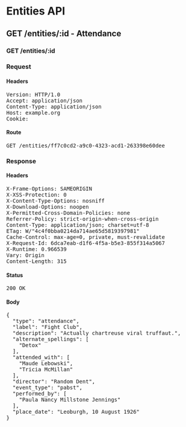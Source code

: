 # Entities API



## GET /entities/:id - Attendance

### GET /entities/:id
### Request

#### Headers

<pre>Version: HTTP/1.0
Accept: application/json
Content-Type: application/json
Host: example.org
Cookie: </pre>

#### Route

<pre>GET /entities/ff7c0cd2-a9c0-4323-acd1-263398e60dee</pre>

### Response

#### Headers

<pre>X-Frame-Options: SAMEORIGIN
X-XSS-Protection: 0
X-Content-Type-Options: nosniff
X-Download-Options: noopen
X-Permitted-Cross-Domain-Policies: none
Referrer-Policy: strict-origin-when-cross-origin
Content-Type: application/json; charset=utf-8
ETag: W/&quot;4c4f0bba0214da714ae65d5819397981&quot;
Cache-Control: max-age=0, private, must-revalidate
X-Request-Id: 6dca7eab-d1f6-4f5a-b5e3-855f314a5067
X-Runtime: 0.966539
Vary: Origin
Content-Length: 315</pre>

#### Status

<pre>200 OK</pre>

#### Body

<pre>{
  "type": "attendance",
  "label": "Fight Club",
  "description": "Actually chartreuse viral truffaut.",
  "alternate_spellings": [
    "Detox"
  ],
  "attended_with": [
    "Maude Lebowski",
    "Tricia McMillan"
  ],
  "director": "Random Dent",
  "event_type": "pabst",
  "performed_by": [
    "Paula Nancy Millstone Jennings"
  ],
  "place_date": "Leoburgh, 10 August 1926"
}</pre>
